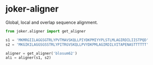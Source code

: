 joker-aligner
=============

Global, local and overlap sequence alignment.

```python
from joker.aligner import get_aligner

s1 = 'MKMRGIILAGGSGTRLYPVTMAVSKQLLPIYDKPMIYYPLSTLMLAGIRDILIISTPQD'
s2 = 'MKGIKILAGGSGSSTRLYPITRGVSKQLLPVYDKPMLAGIRDILVITAPENASTTTTTT'

aligner = get_aligner('blosum62')
ali = aligner(s1, s2)



```

